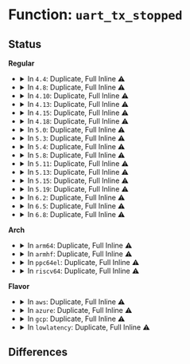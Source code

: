 # Function: <code>uart_tx_stopped</code>

## Status
<b>Regular</b>
<ul>
<li>
<details>
<summary>In <code>4.4</code>: Duplicate, Full Inline ⚠️</summary>

**Collision:** Static Duplication

**Inline:** Full

**Transformation:** False

**Instances:**

```
In drivers/tty/serial/serial_core.c (ffffffff81500edc)
Location: include/linux/serial_core.h:397
Inline: True
Inline callers:
  - drivers/tty/serial/serial_core.c:uart_ioctl
```
```
In drivers/tty/serial/8250/8250_port.c (ffffffff815089b7)
Location: include/linux/serial_core.h:397
Inline: True
Inline callers:
  - drivers/tty/serial/8250/8250_port.c:serial8250_tx_chars
```
```
In drivers/tty/serial/8250/8250_dma.c (ffffffff81509b6c)
Location: include/linux/serial_core.h:397
Inline: True
Inline callers:
  - drivers/tty/serial/8250/8250_dma.c:serial8250_tx_dma
```
```
In drivers/tty/serial/max310x.c (ffffffff8150d39a)
Location: include/linux/serial_core.h:397
Inline: True
Inline callers:
  - drivers/tty/serial/max310x.c:max310x_handle_tx
```
```
In drivers/tty/serial/sccnxp.c (ffffffff8150fd42)
Location: include/linux/serial_core.h:397
Inline: True
Inline callers:
  - drivers/tty/serial/sccnxp.c:sccnxp_handle_events
```
</details>
</li>
<li>
<details>
<summary>In <code>4.8</code>: Duplicate, Full Inline ⚠️</summary>

**Collision:** Static Duplication

**Inline:** Full

**Transformation:** False

**Instances:**

```
In drivers/tty/serial/serial_core.c (ffffffff81554f34)
Location: include/linux/serial_core.h:412
Inline: True
Inline callers:
  - drivers/tty/serial/serial_core.c:uart_ioctl
```
```
In drivers/tty/serial/8250/8250_port.c (ffffffff8155a5b7)
Location: include/linux/serial_core.h:412
Inline: True
Inline callers:
  - drivers/tty/serial/8250/8250_port.c:serial8250_tx_chars
```
```
In drivers/tty/serial/8250/8250_dma.c (ffffffff8155bafc)
Location: include/linux/serial_core.h:412
Inline: True
Inline callers:
  - drivers/tty/serial/8250/8250_dma.c:serial8250_tx_dma
```
```
In drivers/tty/serial/max310x.c (ffffffff8155f60a)
Location: include/linux/serial_core.h:412
Inline: True
Inline callers:
  - drivers/tty/serial/max310x.c:max310x_handle_tx
```
```
In drivers/tty/serial/sccnxp.c (ffffffff8156228e)
Location: include/linux/serial_core.h:412
Inline: True
Inline callers:
  - drivers/tty/serial/sccnxp.c:sccnxp_handle_events
```
</details>
</li>
<li>
<details>
<summary>In <code>4.10</code>: Duplicate, Full Inline ⚠️</summary>

**Collision:** Static Duplication

**Inline:** Full

**Transformation:** False

**Instances:**

```
In drivers/tty/serial/serial_core.c (ffffffff81581b3e)
Location: include/linux/serial_core.h:421
Inline: True
Inline callers:
  - drivers/tty/serial/serial_core.c:uart_ioctl
```
```
In drivers/tty/serial/8250/8250_port.c (ffffffff81586e07)
Location: include/linux/serial_core.h:421
Inline: True
Inline callers:
  - drivers/tty/serial/8250/8250_port.c:serial8250_tx_chars
```
```
In drivers/tty/serial/8250/8250_dma.c (ffffffff815882ef)
Location: include/linux/serial_core.h:421
Inline: True
Inline callers:
  - drivers/tty/serial/8250/8250_dma.c:serial8250_tx_dma
```
```
In drivers/tty/serial/max310x.c (ffffffff8158bd5e)
Location: include/linux/serial_core.h:421
Inline: True
Inline callers:
  - drivers/tty/serial/max310x.c:max310x_handle_tx
```
```
In drivers/tty/serial/sccnxp.c (ffffffff8158e9fe)
Location: include/linux/serial_core.h:421
Inline: True
Inline callers:
  - drivers/tty/serial/sccnxp.c:sccnxp_handle_events
```
</details>
</li>
<li>
<details>
<summary>In <code>4.13</code>: Duplicate, Full Inline ⚠️</summary>

**Collision:** Static Duplication

**Inline:** Full

**Transformation:** False

**Instances:**

```
In drivers/tty/serial/serial_core.c (ffffffff81595b02)
Location: include/linux/serial_core.h:423
Inline: True
Inline callers:
  - drivers/tty/serial/serial_core.c:uart_ioctl
```
```
In drivers/tty/serial/8250/8250_port.c (ffffffff8159b4ad)
Location: include/linux/serial_core.h:423
Inline: True
Inline callers:
  - drivers/tty/serial/8250/8250_port.c:serial8250_tx_chars
```
```
In drivers/tty/serial/8250/8250_dma.c (ffffffff8159c765)
Location: include/linux/serial_core.h:423
Inline: True
Inline callers:
  - drivers/tty/serial/8250/8250_dma.c:serial8250_tx_dma
```
```
In drivers/tty/serial/max310x.c (ffffffff8159fea2)
Location: include/linux/serial_core.h:423
Inline: True
Inline callers:
  - drivers/tty/serial/max310x.c:max310x_handle_tx
```
```
In drivers/tty/serial/sccnxp.c (ffffffff815a298a)
Location: include/linux/serial_core.h:423
Inline: True
Inline callers:
  - drivers/tty/serial/sccnxp.c:sccnxp_handle_events
```
</details>
</li>
<li>
<details>
<summary>In <code>4.15</code>: Duplicate, Full Inline ⚠️</summary>

**Collision:** Static Duplication

**Inline:** Full

**Transformation:** False

**Instances:**

```
In drivers/tty/serial/serial_core.c (ffffffff815fa662)
Location: include/linux/serial_core.h:423
Inline: True
Inline callers:
  - drivers/tty/serial/serial_core.c:uart_ioctl
```
```
In drivers/tty/serial/8250/8250_port.c (ffffffff81600713)
Location: include/linux/serial_core.h:423
Inline: True
Inline callers:
  - drivers/tty/serial/8250/8250_port.c:serial8250_tx_chars
```
```
In drivers/tty/serial/8250/8250_dma.c (ffffffff81601a65)
Location: include/linux/serial_core.h:423
Inline: True
Inline callers:
  - drivers/tty/serial/8250/8250_dma.c:serial8250_tx_dma
```
```
In drivers/tty/serial/max310x.c (ffffffff816055d2)
Location: include/linux/serial_core.h:423
Inline: True
Inline callers:
  - drivers/tty/serial/max310x.c:max310x_handle_tx
```
```
In drivers/tty/serial/sccnxp.c (ffffffff81607b3a)
Location: include/linux/serial_core.h:423
Inline: True
Inline callers:
  - drivers/tty/serial/sccnxp.c:sccnxp_handle_events
```
</details>
</li>
<li>
<details>
<summary>In <code>4.18</code>: Duplicate, Full Inline ⚠️</summary>

**Collision:** Static Duplication

**Inline:** Full

**Transformation:** False

**Instances:**

```
In drivers/tty/serial/serial_core.c (ffffffff81633f1e)
Location: include/linux/serial_core.h:432
Inline: True
Inline callers:
  - drivers/tty/serial/serial_core.c:uart_ioctl
```
```
In drivers/tty/serial/8250/8250_port.c (ffffffff816397d7)
Location: include/linux/serial_core.h:432
Inline: True
Inline callers:
  - drivers/tty/serial/8250/8250_port.c:serial8250_tx_chars
```
```
In drivers/tty/serial/8250/8250_dma.c (ffffffff8163ad22)
Location: include/linux/serial_core.h:432
Inline: True
Inline callers:
  - drivers/tty/serial/8250/8250_dma.c:serial8250_tx_dma
```
```
In drivers/tty/serial/max310x.c (ffffffff8163fabb)
Location: include/linux/serial_core.h:432
Inline: True
Inline callers:
  - drivers/tty/serial/max310x.c:max310x_wq_proc
```
```
In drivers/tty/serial/sccnxp.c (ffffffff8164120d)
Location: include/linux/serial_core.h:432
Inline: True
Inline callers:
  - drivers/tty/serial/sccnxp.c:sccnxp_handle_events
```
</details>
</li>
<li>
<details>
<summary>In <code>5.0</code>: Duplicate, Full Inline ⚠️</summary>

**Collision:** Static Duplication

**Inline:** Full

**Transformation:** False

**Instances:**

```
In drivers/tty/serial/serial_core.c (ffffffff8165193c)
Location: include/linux/serial_core.h:444
Inline: True
Inline callers:
  - drivers/tty/serial/serial_core.c:uart_ioctl
```
```
In drivers/tty/serial/8250/8250_port.c (ffffffff81657ab7)
Location: include/linux/serial_core.h:444
Inline: True
Inline callers:
  - drivers/tty/serial/8250/8250_port.c:serial8250_tx_chars
```
```
In drivers/tty/serial/8250/8250_dma.c (ffffffff81658f12)
Location: include/linux/serial_core.h:444
Inline: True
Inline callers:
  - drivers/tty/serial/8250/8250_dma.c:serial8250_tx_dma
```
```
In drivers/tty/serial/max310x.c (ffffffff8165dccb)
Location: include/linux/serial_core.h:444
Inline: True
Inline callers:
  - drivers/tty/serial/max310x.c:max310x_wq_proc
```
```
In drivers/tty/serial/sccnxp.c (ffffffff8165f463)
Location: include/linux/serial_core.h:444
Inline: True
Inline callers:
  - drivers/tty/serial/sccnxp.c:sccnxp_handle_events
```
</details>
</li>
<li>
<details>
<summary>In <code>5.3</code>: Duplicate, Full Inline ⚠️</summary>

**Collision:** Static Duplication

**Inline:** Full

**Transformation:** False

**Instances:**

```
In drivers/tty/serial/serial_core.c (ffffffff816864ac)
Location: include/linux/serial_core.h:431
Inline: True
Inline callers:
  - drivers/tty/serial/serial_core.c:uart_ioctl
```
```
In drivers/tty/serial/8250/8250_port.c (ffffffff8168bc37)
Location: include/linux/serial_core.h:431
Inline: True
Inline callers:
  - drivers/tty/serial/8250/8250_port.c:serial8250_tx_chars
```
```
In drivers/tty/serial/8250/8250_dma.c (ffffffff8168e3f0)
Location: include/linux/serial_core.h:431
Inline: True
Inline callers:
  - drivers/tty/serial/8250/8250_dma.c:serial8250_tx_dma
```
```
In drivers/tty/serial/max310x.c (ffffffff81692944)
Location: include/linux/serial_core.h:431
Inline: True
Inline callers:
  - drivers/tty/serial/max310x.c:max310x_tx_proc
```
```
In drivers/tty/serial/sccnxp.c (ffffffff81694a83)
Location: include/linux/serial_core.h:431
Inline: True
Inline callers:
  - drivers/tty/serial/sccnxp.c:sccnxp_handle_events
```
</details>
</li>
<li>
<details>
<summary>In <code>5.4</code>: Duplicate, Full Inline ⚠️</summary>

**Collision:** Static Duplication

**Inline:** Full

**Transformation:** False

**Instances:**

```
In drivers/tty/serial/serial_core.c (ffffffff816a8bbc)
Location: include/linux/serial_core.h:431
Inline: True
Inline callers:
  - drivers/tty/serial/serial_core.c:uart_ioctl
```
```
In drivers/tty/serial/8250/8250_port.c (ffffffff816ae1f7)
Location: include/linux/serial_core.h:431
Inline: True
Inline callers:
  - drivers/tty/serial/8250/8250_port.c:serial8250_tx_chars
```
```
In drivers/tty/serial/8250/8250_dma.c (ffffffff816b09c0)
Location: include/linux/serial_core.h:431
Inline: True
Inline callers:
  - drivers/tty/serial/8250/8250_dma.c:serial8250_tx_dma
```
```
In drivers/tty/serial/max310x.c (ffffffff816b54e4)
Location: include/linux/serial_core.h:431
Inline: True
Inline callers:
  - drivers/tty/serial/max310x.c:max310x_tx_proc
```
```
In drivers/tty/serial/sccnxp.c (ffffffff816b7623)
Location: include/linux/serial_core.h:431
Inline: True
Inline callers:
  - drivers/tty/serial/sccnxp.c:sccnxp_handle_events
```
</details>
</li>
<li>
<details>
<summary>In <code>5.8</code>: Duplicate, Full Inline ⚠️</summary>

**Collision:** Static Duplication

**Inline:** Full

**Transformation:** False

**Instances:**

```
In drivers/tty/serial/serial_core.c (ffffffff8175ad93)
Location: include/linux/serial_core.h:434
Inline: True
Inline callers:
  - drivers/tty/serial/serial_core.c:uart_ioctl
```
```
In drivers/tty/serial/8250/8250_port.c (ffffffff81760157)
Location: include/linux/serial_core.h:434
Inline: True
Inline callers:
  - drivers/tty/serial/8250/8250_port.c:serial8250_tx_chars
```
```
In drivers/tty/serial/8250/8250_dma.c (ffffffff81763da0)
Location: include/linux/serial_core.h:434
Inline: True
Inline callers:
  - drivers/tty/serial/8250/8250_dma.c:serial8250_tx_dma
```
```
In drivers/tty/serial/max310x.c (ffffffff81768fa4)
Location: include/linux/serial_core.h:434
Inline: True
Inline callers:
  - drivers/tty/serial/max310x.c:max310x_handle_tx
```
```
In drivers/tty/serial/sccnxp.c (ffffffff8176b3d3)
Location: include/linux/serial_core.h:434
Inline: True
Inline callers:
  - drivers/tty/serial/sccnxp.c:sccnxp_handle_tx
```
</details>
</li>
<li>
<details>
<summary>In <code>5.11</code>: Duplicate, Full Inline ⚠️</summary>

**Collision:** Static Duplication

**Inline:** Full

**Transformation:** False

**Instances:**

```
In drivers/tty/serial/serial_core.c (ffffffff81775e73)
Location: include/linux/serial_core.h:428
Inline: True
Inline callers:
  - drivers/tty/serial/serial_core.c:uart_ioctl
```
```
In drivers/tty/serial/8250/8250_port.c (ffffffff8177afd7)
Location: include/linux/serial_core.h:428
Inline: True
Inline callers:
  - drivers/tty/serial/8250/8250_port.c:serial8250_tx_chars
```
```
In drivers/tty/serial/8250/8250_dma.c (ffffffff8177ed33)
Location: include/linux/serial_core.h:428
Inline: True
Inline callers:
  - drivers/tty/serial/8250/8250_dma.c:serial8250_tx_dma
```
```
In drivers/tty/serial/max310x.c (ffffffff81783ea4)
Location: include/linux/serial_core.h:428
Inline: True
Inline callers:
  - drivers/tty/serial/max310x.c:max310x_handle_tx
```
```
In drivers/tty/serial/sccnxp.c (ffffffff81785fb0)
Location: include/linux/serial_core.h:428
Inline: True
Inline callers:
  - drivers/tty/serial/sccnxp.c:sccnxp_handle_tx
```
</details>
</li>
<li>
<details>
<summary>In <code>5.13</code>: Duplicate, Full Inline ⚠️</summary>

**Collision:** Static Duplication

**Inline:** Full

**Transformation:** False

**Instances:**

```
In drivers/tty/serial/serial_core.c (ffffffff817595c1)
Location: include/linux/serial_core.h:428
Inline: True
Inline callers:
  - drivers/tty/serial/serial_core.c:uart_ioctl
```
```
In drivers/tty/serial/8250/8250_port.c (ffffffff8175e637)
Location: include/linux/serial_core.h:428
Inline: True
Inline callers:
  - drivers/tty/serial/8250/8250_port.c:serial8250_tx_chars
```
```
In drivers/tty/serial/8250/8250_dma.c (ffffffff8176269a)
Location: include/linux/serial_core.h:428
Inline: True
Inline callers:
  - drivers/tty/serial/8250/8250_dma.c:serial8250_tx_dma
```
```
In drivers/tty/serial/max310x.c (ffffffff81767794)
Location: include/linux/serial_core.h:428
Inline: True
Inline callers:
  - drivers/tty/serial/max310x.c:max310x_handle_tx
```
```
In drivers/tty/serial/sccnxp.c (ffffffff81769920)
Location: include/linux/serial_core.h:428
Inline: True
Inline callers:
  - drivers/tty/serial/sccnxp.c:sccnxp_handle_tx
```
</details>
</li>
<li>
<details>
<summary>In <code>5.15</code>: Duplicate, Full Inline ⚠️</summary>

**Collision:** Static Duplication

**Inline:** Full

**Transformation:** False

**Instances:**

```
In drivers/tty/serial/serial_core.c (ffffffff817dc8c8)
Location: include/linux/serial_core.h:429
Inline: True
Inline callers:
  - drivers/tty/serial/serial_core.c:uart_ioctl
```
```
In drivers/tty/serial/8250/8250_port.c (ffffffff817e2a97)
Location: include/linux/serial_core.h:429
Inline: True
Inline callers:
  - drivers/tty/serial/8250/8250_port.c:serial8250_tx_chars
```
```
In drivers/tty/serial/8250/8250_dma.c (ffffffff817e677e)
Location: include/linux/serial_core.h:429
Inline: True
Inline callers:
  - drivers/tty/serial/8250/8250_dma.c:serial8250_tx_dma
```
```
In drivers/tty/serial/max310x.c (ffffffff817ec170)
Location: include/linux/serial_core.h:429
Inline: True
Inline callers:
  - drivers/tty/serial/max310x.c:max310x_handle_tx
```
```
In drivers/tty/serial/sccnxp.c (ffffffff817ef126)
Location: include/linux/serial_core.h:429
Inline: True
Inline callers:
  - drivers/tty/serial/sccnxp.c:sccnxp_handle_tx
```
</details>
</li>
<li>
<details>
<summary>In <code>5.19</code>: Duplicate, Full Inline ⚠️</summary>

**Collision:** Static Duplication

**Inline:** Full

**Transformation:** False

**Instances:**

```
In drivers/tty/serial/serial_core.c (ffffffff8191b6a5)
Location: include/linux/serial_core.h:436
Inline: True
Inline callers:
  - drivers/tty/serial/serial_core.c:uart_ioctl
```
```
In drivers/tty/serial/8250/8250_port.c (ffffffff81923615)
Location: include/linux/serial_core.h:436
Inline: True
Inline callers:
  - drivers/tty/serial/8250/8250_port.c:serial8250_tx_chars
```
```
In drivers/tty/serial/8250/8250_dma.c (ffffffff81925ce7)
Location: include/linux/serial_core.h:436
Inline: True
Inline callers:
  - drivers/tty/serial/8250/8250_dma.c:serial8250_tx_dma
```
```
In drivers/tty/serial/max310x.c (ffffffff8192c3a4)
Location: include/linux/serial_core.h:436
Inline: True
Inline callers:
  - drivers/tty/serial/max310x.c:max310x_handle_tx
```
```
In drivers/tty/serial/sccnxp.c (ffffffff8192f266)
Location: include/linux/serial_core.h:436
Inline: True
Inline callers:
  - drivers/tty/serial/sccnxp.c:sccnxp_handle_tx
```
</details>
</li>
<li>
<details>
<summary>In <code>6.2</code>: Duplicate, Full Inline ⚠️</summary>

**Collision:** Static Duplication

**Inline:** Full

**Transformation:** False

**Instances:**

```
In drivers/tty/serial/serial_core.c (ffffffff81a775ca)
Location: include/linux/serial_core.h:875
Inline: True
Inline callers:
  - drivers/tty/serial/serial_core.c:uart_ioctl
```
```
In drivers/tty/serial/8250/8250_port.c (ffffffff81a7ff85)
Location: include/linux/serial_core.h:875
Inline: True
Inline callers:
  - drivers/tty/serial/8250/8250_port.c:serial8250_tx_chars
```
```
In drivers/tty/serial/8250/8250_dma.c (ffffffff81a82737)
Location: include/linux/serial_core.h:875
Inline: True
Inline callers:
  - drivers/tty/serial/8250/8250_dma.c:serial8250_tx_dma
```
```
In drivers/tty/serial/max310x.c (ffffffff81a893e4)
Location: include/linux/serial_core.h:875
Inline: True
Inline callers:
  - drivers/tty/serial/max310x.c:max310x_handle_tx
```
```
In drivers/tty/serial/sccnxp.c (ffffffff81a8d5f6)
Location: include/linux/serial_core.h:875
Inline: True
Inline callers:
  - drivers/tty/serial/sccnxp.c:sccnxp_handle_tx
```
</details>
</li>
<li>
<details>
<summary>In <code>6.5</code>: Duplicate, Full Inline ⚠️</summary>

**Collision:** Static Duplication

**Inline:** Full

**Transformation:** False

**Instances:**

```
In drivers/tty/serial/serial_core.c (ffffffff81ac1ed6)
Location: include/linux/serial_core.h:879
Inline: True
Inline callers:
  - drivers/tty/serial/serial_core.c:uart_ioctl
```
```
In drivers/tty/serial/serial_port.c (ffffffff81ac4721)
Location: include/linux/serial_core.h:879
Inline: True
Inline callers:
  - drivers/tty/serial/serial_port.c:serial_port_runtime_resume
```
```
In drivers/tty/serial/8250/8250_port.c (ffffffff81acb595)
Location: include/linux/serial_core.h:879
Inline: True
Inline callers:
  - drivers/tty/serial/8250/8250_port.c:serial8250_tx_chars
```
```
In drivers/tty/serial/8250/8250_dma.c (ffffffff81acdd57)
Location: include/linux/serial_core.h:879
Inline: True
Inline callers:
  - drivers/tty/serial/8250/8250_dma.c:serial8250_tx_dma
```
```
In drivers/tty/serial/max310x.c (ffffffff81ad4b94)
Location: include/linux/serial_core.h:879
Inline: True
Inline callers:
  - drivers/tty/serial/max310x.c:max310x_handle_tx
```
```
In drivers/tty/serial/sccnxp.c (ffffffff81ad8d76)
Location: include/linux/serial_core.h:879
Inline: True
Inline callers:
  - drivers/tty/serial/sccnxp.c:sccnxp_handle_tx
```
</details>
</li>
<li>
<details>
<summary>In <code>6.8</code>: Duplicate, Full Inline ⚠️</summary>

**Collision:** Static Duplication

**Inline:** Full

**Transformation:** False

**Instances:**

```
In drivers/tty/serial/serial_core.c (ffffffff81b15696)
Location: include/linux/serial_core.h:980
Inline: True
Inline callers:
  - drivers/tty/serial/serial_core.c:uart_ioctl
  - drivers/tty/serial/serial_core.c:__uart_start
```
```
In drivers/tty/serial/serial_port.c (ffffffff81b175d5)
Location: include/linux/serial_core.h:980
Inline: True
Inline callers:
  - drivers/tty/serial/serial_port.c:__serial_port_busy
```
```
In drivers/tty/serial/8250/8250_port.c (ffffffff81b1dd35)
Location: include/linux/serial_core.h:980
Inline: True
Inline callers:
  - drivers/tty/serial/8250/8250_port.c:serial8250_tx_chars
```
```
In drivers/tty/serial/8250/8250_dma.c (ffffffff81b20e27)
Location: include/linux/serial_core.h:980
Inline: True
Inline callers:
  - drivers/tty/serial/8250/8250_dma.c:serial8250_tx_dma
```
```
In drivers/tty/serial/max310x.c (ffffffff81b28054)
Location: include/linux/serial_core.h:980
Inline: True
Inline callers:
  - drivers/tty/serial/max310x.c:max310x_handle_tx
```
```
In drivers/tty/serial/sccnxp.c (ffffffff81b2c066)
Location: include/linux/serial_core.h:980
Inline: True
Inline callers:
  - drivers/tty/serial/sccnxp.c:sccnxp_handle_tx
```
</details>
</li>
</ul>
<b>Arch</b>
<ul>
<li>
<details>
<summary>In <code>arm64</code>: Duplicate, Full Inline ⚠️</summary>

**Collision:** Static Duplication

**Inline:** Full

**Transformation:** False

**Instances:**

```
In drivers/tty/serial/serial_core.c (ffff80001087d960)
Location: include/linux/serial_core.h:431
Inline: True
```
```
In drivers/tty/serial/8250/8250_port.c (ffff800010887f3c)
Location: include/linux/serial_core.h:431
Inline: True
Inline callers:
  - drivers/tty/serial/8250/8250_port.c:serial8250_tx_chars
```
```
In drivers/tty/serial/8250/8250_dma.c (ffff80001088be6c)
Location: include/linux/serial_core.h:431
Inline: True
Inline callers:
  - drivers/tty/serial/8250/8250_dma.c:serial8250_tx_dma
```
```
In drivers/tty/serial/amba-pl011.c (ffff800010894e74)
Location: include/linux/serial_core.h:431
Inline: True
Inline callers:
  - drivers/tty/serial/amba-pl011.c:pl011_tx_chars
  - drivers/tty/serial/amba-pl011.c:pl011_dma_tx_callback
```
```
In drivers/tty/serial/max310x.c (ffff800010898cc0)
Location: include/linux/serial_core.h:431
Inline: True
Inline callers:
  - drivers/tty/serial/max310x.c:max310x_tx_proc
```
```
In drivers/tty/serial/imx.c (ffff80001089c500)
Location: include/linux/serial_core.h:431
Inline: True
Inline callers:
  - drivers/tty/serial/imx.c:imx_uart_int
  - drivers/tty/serial/imx.c:imx_uart_txint
  - drivers/tty/serial/imx.c:imx_uart_start_tx
  - drivers/tty/serial/imx.c:imx_uart_dma_tx_callback
```
```
In drivers/tty/serial/meson_uart.c (ffff80001089f0fc)
Location: include/linux/serial_core.h:431
Inline: True
Inline callers:
  - drivers/tty/serial/meson_uart.c:meson_uart_start_tx
```
```
In drivers/tty/serial/sccnxp.c (ffff80001089fcf8)
Location: include/linux/serial_core.h:431
Inline: True
Inline callers:
  - drivers/tty/serial/sccnxp.c:sccnxp_handle_events
```
```
In drivers/tty/serial/msm_serial.c (ffff8000108a3838)
Location: include/linux/serial_core.h:431
Inline: True
Inline callers:
  - drivers/tty/serial/msm_serial.c:msm_handle_tx
```
```
In drivers/tty/serial/mvebu-uart.c (ffff8000108a5094)
Location: include/linux/serial_core.h:431
Inline: True
```
```
In drivers/tty/serial/owl-uart.c (ffff8000108a73bc)
Location: include/linux/serial_core.h:431
Inline: True
Inline callers:
  - drivers/tty/serial/owl-uart.c:owl_uart_irq
```
</details>
</li>
<li>
<details>
<summary>In <code>armhf</code>: Duplicate, Full Inline ⚠️</summary>

**Collision:** Static Duplication

**Inline:** Full

**Transformation:** False

**Instances:**

```
In drivers/tty/serial/serial_core.c (c098270c)
Location: include/linux/serial_core.h:431
Inline: True
Inline callers:
  - drivers/tty/serial/serial_core.c:uart_ioctl
  - drivers/tty/serial/serial_core.c:__uart_start
```
```
In drivers/tty/serial/8250/8250_port.c (c0987144)
Location: include/linux/serial_core.h:431
Inline: True
Inline callers:
  - drivers/tty/serial/8250/8250_port.c:serial8250_tx_chars
```
```
In drivers/tty/serial/8250/8250_dma.c (c098983c)
Location: include/linux/serial_core.h:431
Inline: True
Inline callers:
  - drivers/tty/serial/8250/8250_dma.c:serial8250_tx_dma
```
```
In drivers/tty/serial/amba-pl011.c (c0990e2c)
Location: include/linux/serial_core.h:431
Inline: True
Inline callers:
  - drivers/tty/serial/amba-pl011.c:pl011_tx_chars
  - drivers/tty/serial/amba-pl011.c:pl011_dma_tx_callback
```
```
In drivers/tty/serial/max310x.c (c0994260)
Location: include/linux/serial_core.h:431
Inline: True
Inline callers:
  - drivers/tty/serial/max310x.c:max310x_tx_proc
```
```
In drivers/tty/serial/imx.c (c0997e78)
Location: include/linux/serial_core.h:431
Inline: True
Inline callers:
  - drivers/tty/serial/imx.c:imx_uart_int
  - drivers/tty/serial/imx.c:imx_uart_txint
  - drivers/tty/serial/imx.c:imx_uart_start_tx
  - drivers/tty/serial/imx.c:imx_uart_dma_tx_callback
```
```
In drivers/tty/serial/meson_uart.c (c0998a8c)
Location: include/linux/serial_core.h:431
Inline: True
Inline callers:
  - drivers/tty/serial/meson_uart.c:meson_uart_start_tx
```
```
In drivers/tty/serial/sccnxp.c (c099aa00)
Location: include/linux/serial_core.h:431
Inline: True
Inline callers:
  - drivers/tty/serial/sccnxp.c:sccnxp_handle_events
```
```
In drivers/tty/serial/msm_serial.c (c099caa0)
Location: include/linux/serial_core.h:431
Inline: True
Inline callers:
  - drivers/tty/serial/msm_serial.c:msm_handle_tx
```
```
In drivers/tty/serial/omap-serial.c (c09a0a10)
Location: include/linux/serial_core.h:431
Inline: True
Inline callers:
  - drivers/tty/serial/omap-serial.c:serial_omap_irq
```
```
In drivers/tty/serial/mvebu-uart.c (c09a206c)
Location: include/linux/serial_core.h:431
Inline: True
```
```
In drivers/tty/serial/owl-uart.c (c09a2f48)
Location: include/linux/serial_core.h:431
Inline: True
Inline callers:
  - drivers/tty/serial/owl-uart.c:owl_uart_irq
```
```
In drivers/tty/serial/rda-uart.c (c09a3ecc)
Location: include/linux/serial_core.h:431
Inline: True
Inline callers:
  - drivers/tty/serial/rda-uart.c:rda_interrupt
```
</details>
</li>
<li>
<details>
<summary>In <code>ppc64el</code>: Duplicate, Full Inline ⚠️</summary>

**Collision:** Static Duplication

**Inline:** Full

**Transformation:** False

**Instances:**

```
In drivers/tty/serial/serial_core.c (c00000000092959c)
Location: include/linux/serial_core.h:431
Inline: True
Inline callers:
  - drivers/tty/serial/serial_core.c:uart_ioctl
  - drivers/tty/serial/serial_core.c:__uart_start
```
```
In drivers/tty/serial/8250/8250_port.c (c000000000930f00)
Location: include/linux/serial_core.h:431
Inline: True
Inline callers:
  - drivers/tty/serial/8250/8250_port.c:serial8250_tx_chars
```
```
In drivers/tty/serial/8250/8250_dma.c (c000000000934950)
Location: include/linux/serial_core.h:431
Inline: True
Inline callers:
  - drivers/tty/serial/8250/8250_dma.c:serial8250_tx_dma
```
```
In drivers/tty/serial/max310x.c (0)
Location: include/linux/serial_core.h:431
Inline: True
```
```
In drivers/tty/serial/sccnxp.c (c00000000093cf20)
Location: include/linux/serial_core.h:431
Inline: True
Inline callers:
  - drivers/tty/serial/sccnxp.c:sccnxp_handle_events
```
</details>
</li>
<li>
<details>
<summary>In <code>riscv64</code>: Duplicate, Full Inline ⚠️</summary>

**Collision:** Static Duplication

**Inline:** Full

**Transformation:** False

**Instances:**

```
In drivers/tty/serial/serial_core.c (ffffffe00054eeb2)
Location: include/linux/serial_core.h:431
Inline: True
Inline callers:
  - drivers/tty/serial/serial_core.c:uart_ioctl
  - drivers/tty/serial/serial_core.c:__uart_start
```
```
In drivers/tty/serial/8250/8250_port.c (ffffffe000553842)
Location: include/linux/serial_core.h:431
Inline: True
Inline callers:
  - drivers/tty/serial/8250/8250_port.c:serial8250_tx_chars
```
```
In drivers/tty/serial/8250/8250_dma.c (ffffffe00055574a)
Location: include/linux/serial_core.h:431
Inline: True
Inline callers:
  - drivers/tty/serial/8250/8250_dma.c:serial8250_tx_dma
```
```
In drivers/tty/serial/max310x.c (ffffffe00055b752)
Location: include/linux/serial_core.h:431
Inline: True
Inline callers:
  - drivers/tty/serial/max310x.c:max310x_tx_proc
```
```
In drivers/tty/serial/sccnxp.c (ffffffe00055c7a2)
Location: include/linux/serial_core.h:431
Inline: True
Inline callers:
  - drivers/tty/serial/sccnxp.c:sccnxp_handle_events
```
```
In drivers/tty/serial/sifive.c (ffffffe00055ded8)
Location: include/linux/serial_core.h:431
Inline: True
Inline callers:
  - drivers/tty/serial/sifive.c:sifive_serial_irq
```
</details>
</li>
</ul>
<b>Flavor</b>
<ul>
<li>
<details>
<summary>In <code>aws</code>: Duplicate, Full Inline ⚠️</summary>

**Collision:** Static Duplication

**Inline:** Full

**Transformation:** False

**Instances:**

```
In drivers/tty/serial/serial_core.c (ffffffff8166e61c)
Location: include/linux/serial_core.h:431
Inline: True
Inline callers:
  - drivers/tty/serial/serial_core.c:uart_ioctl
```
```
In drivers/tty/serial/8250/8250_port.c (ffffffff81673c67)
Location: include/linux/serial_core.h:431
Inline: True
Inline callers:
  - drivers/tty/serial/8250/8250_port.c:serial8250_tx_chars
```
```
In drivers/tty/serial/8250/8250_dma.c (ffffffff81676430)
Location: include/linux/serial_core.h:431
Inline: True
Inline callers:
  - drivers/tty/serial/8250/8250_dma.c:serial8250_tx_dma
```
```
In drivers/tty/serial/max310x.c (ffffffff8167af44)
Location: include/linux/serial_core.h:431
Inline: True
Inline callers:
  - drivers/tty/serial/max310x.c:max310x_tx_proc
```
```
In drivers/tty/serial/sccnxp.c (ffffffff8167d083)
Location: include/linux/serial_core.h:431
Inline: True
Inline callers:
  - drivers/tty/serial/sccnxp.c:sccnxp_handle_events
```
</details>
</li>
<li>
<details>
<summary>In <code>azure</code>: Duplicate, Full Inline ⚠️</summary>

**Collision:** Static Duplication

**Inline:** Full

**Transformation:** False

**Instances:**

```
In drivers/tty/serial/serial_core.c (ffffffff8164da6c)
Location: include/linux/serial_core.h:431
Inline: True
Inline callers:
  - drivers/tty/serial/serial_core.c:uart_ioctl
```
```
In drivers/tty/serial/8250/8250_port.c (ffffffff81652f47)
Location: include/linux/serial_core.h:431
Inline: True
Inline callers:
  - drivers/tty/serial/8250/8250_port.c:serial8250_tx_chars
```
```
In drivers/tty/serial/8250/8250_dma.c (ffffffff81655510)
Location: include/linux/serial_core.h:431
Inline: True
Inline callers:
  - drivers/tty/serial/8250/8250_dma.c:serial8250_tx_dma
```
```
In drivers/tty/serial/max310x.c (ffffffff8165a034)
Location: include/linux/serial_core.h:431
Inline: True
Inline callers:
  - drivers/tty/serial/max310x.c:max310x_tx_proc
```
```
In drivers/tty/serial/sccnxp.c (ffffffff8165c173)
Location: include/linux/serial_core.h:431
Inline: True
Inline callers:
  - drivers/tty/serial/sccnxp.c:sccnxp_handle_events
```
</details>
</li>
<li>
<details>
<summary>In <code>gcp</code>: Duplicate, Full Inline ⚠️</summary>

**Collision:** Static Duplication

**Inline:** Full

**Transformation:** False

**Instances:**

```
In drivers/tty/serial/serial_core.c (ffffffff8169c9fc)
Location: include/linux/serial_core.h:431
Inline: True
Inline callers:
  - drivers/tty/serial/serial_core.c:uart_ioctl
```
```
In drivers/tty/serial/8250/8250_port.c (ffffffff816a2037)
Location: include/linux/serial_core.h:431
Inline: True
Inline callers:
  - drivers/tty/serial/8250/8250_port.c:serial8250_tx_chars
```
```
In drivers/tty/serial/8250/8250_dma.c (ffffffff816a4800)
Location: include/linux/serial_core.h:431
Inline: True
Inline callers:
  - drivers/tty/serial/8250/8250_dma.c:serial8250_tx_dma
```
```
In drivers/tty/serial/max310x.c (ffffffff816a9324)
Location: include/linux/serial_core.h:431
Inline: True
Inline callers:
  - drivers/tty/serial/max310x.c:max310x_tx_proc
```
```
In drivers/tty/serial/sccnxp.c (ffffffff816ab463)
Location: include/linux/serial_core.h:431
Inline: True
Inline callers:
  - drivers/tty/serial/sccnxp.c:sccnxp_handle_events
```
</details>
</li>
<li>
<details>
<summary>In <code>lowlatency</code>: Duplicate, Full Inline ⚠️</summary>

**Collision:** Static Duplication

**Inline:** Full

**Transformation:** False

**Instances:**

```
In drivers/tty/serial/serial_core.c (ffffffff816b753c)
Location: include/linux/serial_core.h:431
Inline: True
Inline callers:
  - drivers/tty/serial/serial_core.c:uart_ioctl
```
```
In drivers/tty/serial/8250/8250_port.c (ffffffff816bc6c7)
Location: include/linux/serial_core.h:431
Inline: True
Inline callers:
  - drivers/tty/serial/8250/8250_port.c:serial8250_tx_chars
```
```
In drivers/tty/serial/8250/8250_dma.c (ffffffff816bec60)
Location: include/linux/serial_core.h:431
Inline: True
Inline callers:
  - drivers/tty/serial/8250/8250_dma.c:serial8250_tx_dma
```
```
In drivers/tty/serial/max310x.c (ffffffff816c3784)
Location: include/linux/serial_core.h:431
Inline: True
Inline callers:
  - drivers/tty/serial/max310x.c:max310x_tx_proc
```
```
In drivers/tty/serial/sccnxp.c (ffffffff816c58c3)
Location: include/linux/serial_core.h:431
Inline: True
Inline callers:
  - drivers/tty/serial/sccnxp.c:sccnxp_handle_events
```
</details>
</li>
</ul>

## Differences
